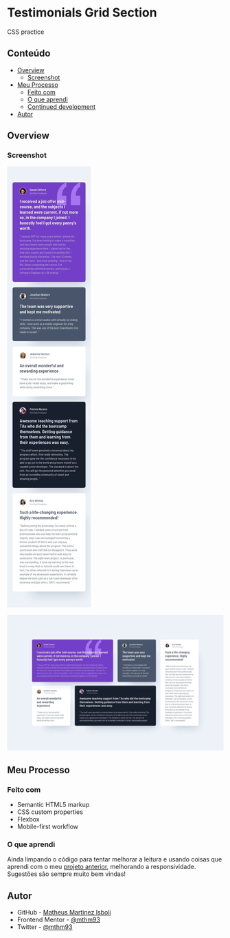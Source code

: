 # Testimonials Grid Section
 CSS practice

## Conteúdo

- [Overview](#overview)
  - [Screenshot](#screenshot)
- [Meu Processo](#meu-processo)
  - [Feito com](#feito-com)
  - [O que aprendi](#o-que-aprendi)
  - [Continued development](#continued-development)
- [Autor](#autor)

## Overview

### Screenshot

![Mobile Preview](design/mobile-design.jpg)

![Desktop Preview](design/desktop-design.jpg)

## Meu Processo

### Feito com

- Semantic HTML5 markup
- CSS custom properties
- Flexbox
- Mobile-first workflow

### O que aprendi

Ainda limpando o código para tentar melhorar a leitura e usando coisas que aprendi com o meu [projeto anterior](https://github.com/mthm93/Order-Summary), melhorando a responsividade. Sugestões são sempre muito bem vindas!

## Autor

- GitHub - [Matheus Martinez Isboli](https://github.com/mthm93)
- Frontend Mentor - [@mthm93](https://www.frontendmentor.io/profile/mthm93)
- Twitter - [@mthm93](https://www.twitter.com/mthm93)
